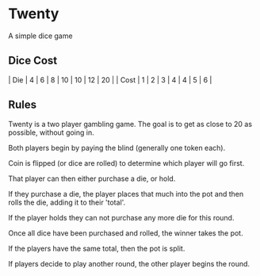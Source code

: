 # Twenty
A simple dice game

## Dice Cost

| Die | 4 | 6 | 8 | 10 | 10 | 12 | 20 |
| Cost | 1 | 2 | 3 | 4 | 4 | 5 | 6 |

## Rules
Twenty is a two player gambling game. The goal is to get as close to 20 as possible, without going in.

Both players begin by paying the blind (generally one token each).

Coin is flipped (or dice are rolled) to determine which player will go first.

That player can then either purchase a die, or hold.

If they purchase a die, the player places that much into the pot and then rolls the die, adding it to their 'total'.

If the player holds they can not purchase any more die for this round.

Once all dice have been purchased and rolled, the winner takes the pot. 

If the players have the same total, then the pot is split.

If players decide to play another round, the other player begins the round. 